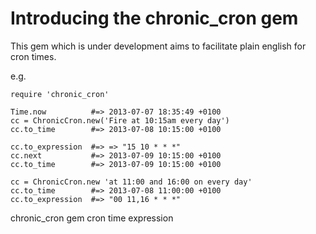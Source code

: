 # Introducing the chronic_cron gem

This gem which is under development aims to facilitate plain english for cron times. 

e.g.

    require 'chronic_cron'

    Time.now          #=> 2013-07-07 18:35:49 +0100
    cc = ChronicCron.new('Fire at 10:15am every day')
    cc.to_time        #=> 2013-07-08 10:15:00 +0100

    cc.to_expression  #=> => "15 10 * * *"
    cc.next           #=> 2013-07-09 10:15:00 +0100
    cc.to_time        #=> 2013-07-09 10:15:00 +0100

    cc = ChronicCron.new 'at 11:00 and 16:00 on every day'
    cc.to_time        #=> 2013-07-08 11:00:00 +0100
    cc.to_expression  #=> "00 11,16 * * *"

chronic_cron gem cron time expression
